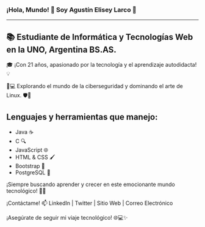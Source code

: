 ### ¡Hola, Mundo! 👋 Soy Agustín Elisey Larco 🌟
---
## 📚 Estudiante de Informática y Tecnologías Web en la UNO, Argentina BS.AS.

🎓 ¡Con 21 años, apasionado por la tecnología y el aprendizaje autodidacta! 💡

🔐💻 Explorando el mundo de la ciberseguridad y dominando el arte de Linux. 🛡️🐧

## Lenguajes y herramientas que manejo:
- Java ☕
- C 🔍
- JavaScript 🌐
- HTML & CSS 🖌️
- Bootstrap 🌈
- PostgreSQL 🐘

¡Siempre buscando aprender y crecer en este emocionante mundo tecnológico! 🚀✨

¡Contáctame!
📫 LinkedIn | Twitter | Sitio Web | Correo Electrónico

¡Asegúrate de seguir mi viaje tecnológico! 🌐💻✨
